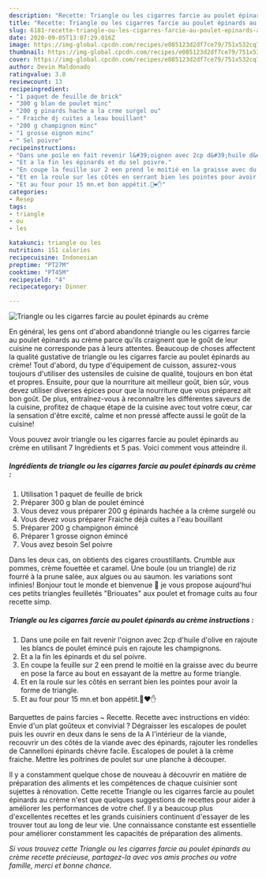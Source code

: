 ```yaml
---
description: "Recette: Triangle ou les cigarres farcie au poulet épinards au crème"
title: "Recette: Triangle ou les cigarres farcie au poulet épinards au crème"
slug: 6181-recette-triangle-ou-les-cigarres-farcie-au-poulet-epinards-au-creme
date: 2020-09-05T13:07:29.016Z
image: https://img-global.cpcdn.com/recipes/e085123d2df7ce79/751x532cq70/triangle-ou-les-cigarres-farcie-au-poulet-epinards-au-creme-photo-principale-de-la-recette.jpg
thumbnail: https://img-global.cpcdn.com/recipes/e085123d2df7ce79/751x532cq70/triangle-ou-les-cigarres-farcie-au-poulet-epinards-au-creme-photo-principale-de-la-recette.jpg
cover: https://img-global.cpcdn.com/recipes/e085123d2df7ce79/751x532cq70/triangle-ou-les-cigarres-farcie-au-poulet-epinards-au-creme-photo-principale-de-la-recette.jpg
author: Devin Maldonado
ratingvalue: 3.8
reviewcount: 13
recipeingredient:
- "1 paquet de feuille de brick"
- "300 g blan de poulet minc"
- "200 g pinards hache a la crme surgel ou"
- " Fraiche dj cuites a leau bouillant"
- "200 g champignon minc"
- "1 grosse oignon minc"
- " Sel poivre"
recipeinstructions:
- "Dans une poile en fait revenir l&#39;oignon avec 2cp d&#39;huile d&#39;olive en rajoute les blancs de poulet émincé puis en rajoute les champignons."
- "Et a la fin les épinards et du sel poivre."
- "En coupe la feuille sur 2 een prend le moitié en la graisse avec du beurre en pose la farce au bout en essayant de la mettre au forme triangle."
- "Et en la roule sur les côtés en serrant bien les pointes pour avoir la forme de triangle."
- "Et au four pour 15 mn.et bon appétit.🌝❤✋"
categories:
- Resep
tags:
- triangle
- ou
- les

katakunci: triangle ou les 
nutrition: 151 calories
recipecuisine: Indonesian
preptime: "PT27M"
cooktime: "PT45M"
recipeyield: "4"
recipecategory: Dinner

---
```



![Triangle ou les cigarres farcie au poulet épinards au crème](https://img-global.cpcdn.com/recipes/e085123d2df7ce79/751x532cq70/triangle-ou-les-cigarres-farcie-au-poulet-epinards-au-creme-photo-principale-de-la-recette.jpg)

En général, les gens ont d'abord abandonné triangle ou les cigarres farcie au poulet épinards au crème parce qu'ils craignent que le goût de leur cuisine ne corresponde pas à leurs attentes. Beaucoup de choses affectent la qualité gustative de triangle ou les cigarres farcie au poulet épinards au crème! Tout d'abord, du type d'équipement de cuisson, assurez-vous toujours d'utiliser des ustensiles de cuisine de qualité, toujours en bon état et propres. Ensuite, pour que la nourriture ait meilleur goût, bien sûr, vous devez utiliser diverses épices pour que la nourriture que vous préparez ait bon goût. De plus, entraînez-vous à reconnaître les différentes saveurs de la cuisine, profitez de chaque étape de la cuisine avec tout votre cœur, car la sensation d'être excité, calme et non pressé affecte aussi le goût de la cuisine!

<!--inarticleads1-->

Vous pouvez avoir triangle ou les cigarres farcie au poulet épinards au crème en utilisant 7 Ingrédients et 5 pas. Voici comment vous atteindre il.

##### Ingrédients de triangle ou les cigarres farcie au poulet épinards au crème :

1. Utilisation 1 paquet de feuille de brick
1. Préparer 300 g blan de poulet émincé
1. Vous devez vous préparer 200 g épinards hachée a la crème surgelé ou
1. Vous devez vous préparer  Fraiche déjà cuites a l&#39;eau bouillant
1. Préparer 200 g champignon émincé
1. Préparer 1 grosse oignon émincé
1. Vous avez besoin  Sel poivre


Dans les deux cas, on obtients des cigares croustillants. Crumble aux pommes, crème fouettée et caramel. Une boule (ou un triangle) de riz fourré à la prune salée, aux algues ou au saumon. les variations sont infinies! Bonjour tout le monde et bienvenue 🌼 je vous propose aujourd&#39;hui ces petits triangles feuilletés &#34;Briouates&#34; aux poulet et fromage cuits au four recette simp. 

<!--inarticleads2-->

##### Triangle ou les cigarres farcie au poulet épinards au crème instructions :

1. Dans une poile en fait revenir l&#39;oignon avec 2cp d&#39;huile d&#39;olive en rajoute les blancs de poulet émincé puis en rajoute les champignons.
1. Et a la fin les épinards et du sel poivre.
1. En coupe la feuille sur 2 een prend le moitié en la graisse avec du beurre en pose la farce au bout en essayant de la mettre au forme triangle.
1. Et en la roule sur les côtés en serrant bien les pointes pour avoir la forme de triangle.
1. Et au four pour 15 mn.et bon appétit.🌝❤✋


Barquettes de pains farcies ~ Recette. Recette avec instructions en vidéo: Envie d&#39;un plat goûteux et convivial ? Dégraisser les escalopes de poulet puis les ouvrir en deux dans le sens de la A l&#39;intérieur de la viande, recouvrir un des côtés de la viande avec des épinards, rajouter les rondelles de Cannelloni épinards chèvre facile. Escalopes de poulet à la crème fraiche. Mettre les poitrines de poulet sur une planche à découper. 

<!--inarticleads1-->

<p>
Il y a constamment quelque chose de nouveau à découvrir en matière de préparation des aliments et les compétences de chaque cuisinier sont sujettes à rénovation. Cette recette Triangle ou les cigarres farcie au poulet épinards au crème n'est que quelques suggestions de recettes pour aider à améliorer les performances de votre chef. Il y a beaucoup plus d'excellentes recettes et les grands cuisiniers continuent d'essayer de les trouver tout au long de leur vie. Une connaissance constante est essentielle pour améliorer constamment les capacités de préparation des aliments.
</p>

<p>
<i>Si vous trouvez cette Triangle ou les cigarres farcie au poulet épinards au crème recette précieuse, partagez-la avec vos amis proches ou votre famille, merci et bonne chance.</i>
</p>

